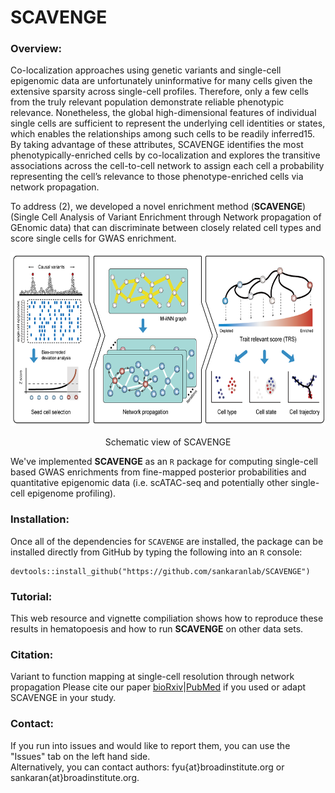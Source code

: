 # SCAVENGE

### Overview:

Co-localization approaches using genetic variants and single-cell epigenomic data are unfortunately uninformative for many cells given the extensive sparsity across single-cell profiles. Therefore, only a few cells from the truly relevant population demonstrate reliable phenotypic relevance. Nonetheless, the global high-dimensional features of individual single cells are sufficient to represent the underlying cell identities or states, which enables the relationships among such cells to be readily inferred15. By taking advantage of these attributes, SCAVENGE identifies the most phenotypically-enriched cells by co-localization and explores the transitive associations across the cell-to-cell network to assign each cell a probability representing the cell’s relevance to those phenotype-enriched cells via network propagation.

To address (2), we developed a novel enrichment method (**SCAVENGE**) (Single Cell Analysis of Variant Enrichment through Network propagation of GEnomic data) that can discriminate between closely related cell types and score single cells for GWAS enrichment. 


<div align=center> <img src="image/schematic-view_1.png" width="680" height="278"> </div> 

<p align="center">Schematic view of SCAVENGE</p>  



We've implemented **SCAVENGE** as an `R` package for computing single-cell based GWAS enrichments from fine-mapped posterior probabilities and quantitative epigenomic data (i.e. scATAC-seq and potentially other single-cell epigenome profiling).

### Installation:

Once all of the dependencies for `SCAVENGE` are installed, the package can be installed 
directly from GitHub by typing the following into an `R` console:

```
devtools::install_github("https://github.com/sankaranlab/SCAVENGE")
```
### Tutorial:
This web resource and vignette compiliation shows how to reproduce these results in hematopoesis and how to run **SCAVENGE** on other data sets. 


### Citation:
Variant to function mapping at single-cell resolution through network propagation
Please cite our paper [bioRxiv](https://github.com/fl-yu/SCAVENGE)|[PubMed](https://github.com/fl-yu/SCAVENGE) if you used or adapt SCAVENGE in your study. 

### Contact:
If you run into issues and would like to report them, you can use the "Issues" tab on the left hand side.  
Alternatively, you can contact authors: fyu{at}broadinstitute.org or sankaran{at}broadinstitute.org.  

